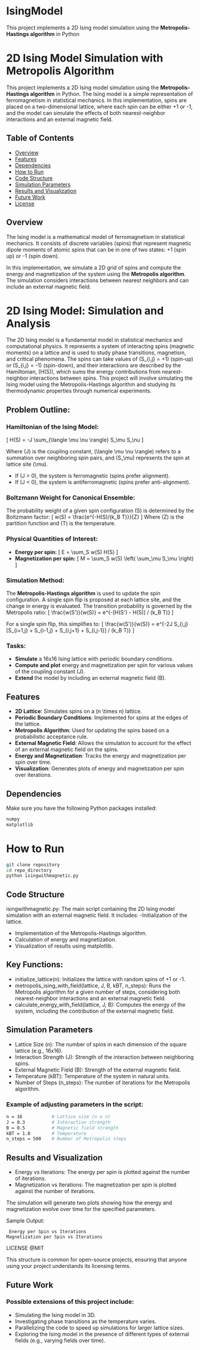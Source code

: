 # IsingModel
This project implements a 2D Ising model simulation using the **Metropolis-Hastings algorithm** in Python
# 2D Ising Model Simulation with Metropolis Algorithm

This project implements a 2D Ising model simulation using the **Metropolis-Hastings algorithm** in Python. The Ising model is a simple representation of ferromagnetism in statistical mechanics. In this implementation, spins are placed on a two-dimensional lattice, where each spin can be either +1 or -1, and the model can simulate the effects of both nearest-neighbor interactions and an external magnetic field.

## Table of Contents

- [Overview](#overview)
- [Features](#features)
- [Dependencies](#dependencies)
- [How to Run](#how-to-run)
- [Code Structure](#code-structure)
- [Simulation Parameters](#simulation-parameters)
- [Results and Visualization](#results-and-visualization)
- [Future Work](#future-work)
- [License](#license)

## Overview

The Ising model is a mathematical model of ferromagnetism in statistical mechanics. It consists of discrete variables (spins) that represent magnetic dipole moments of atomic spins that can be in one of two states: +1 (spin up) or -1 (spin down). 

In this implementation, we simulate a 2D grid of spins and compute the energy and magnetization of the system using the **Metropolis algorithm**. The simulation considers interactions between nearest neighbors and can include an external magnetic field.

# 2D Ising Model: Simulation and Analysis

The 2D Ising model is a fundamental model in statistical mechanics and computational physics. It represents a system of interacting spins (magnetic moments) on a lattice and is used to study phase transitions, magnetism, and critical phenomena. The spins can take values of \(S_{i,j} = +1\) (spin-up) or \(S_{i,j} = -1\) (spin-down), and their interactions are described by the Hamiltonian, \(H(S)\), which sums the energy contributions from nearest-neighbor interactions between spins. This project will involve simulating the Ising model using the Metropolis-Hastings algorithm and studying its thermodynamic properties through numerical experiments.

## Problem Outline:

### Hamiltonian of the Ising Model:
\[
H(S) = -J \sum_{\langle \mu \nu \rangle} S_\mu S_\nu
\]

Where \(J\) is the coupling constant, \(\langle \mu \nu \rangle\) refers to a summation over neighboring spin pairs, and \(S_\mu\) represents the spin at lattice site \(\mu\).
- If \(J > 0\), the system is ferromagnetic (spins prefer alignment).
- If \(J < 0\), the system is antiferromagnetic (spins prefer anti-alignment).

### Boltzmann Weight for Canonical Ensemble:
The probability weight of a given spin configuration \(S\) is determined by the Boltzmann factor:
\[
w(S) = \frac{e^{-H(S)/(k_B T)}}{Z}
\]
Where \(Z\) is the partition function and \(T\) is the temperature.

### Physical Quantities of Interest:
- **Energy per spin:**
\[
E = \sum_S w(S) H(S)
\]
- **Magnetization per spin:**
\[
M = \sum_S w(S) \left( \sum_\mu S_\mu \right)
\]

### Simulation Method:
The **Metropolis-Hastings algorithm** is used to update the spin configuration. A single spin flip is proposed at each lattice site, and the change in energy is evaluated. The transition probability is governed by the Metropolis ratio:
\[
\frac{w(S')}{w(S)} = e^{-[H(S') - H(S)] / (k_B T)}
\]

For a single spin flip, this simplifies to:
\[
\frac{w(S')}{w(S)} = e^{-2J S_{i,j} [S_{i+1,j} + S_{i-1,j} + S_{i,j+1} + S_{i,j-1}] / (k_B T)}
\]

### Tasks:
- **Simulate** a 16x16 Ising lattice with periodic boundary conditions.
- **Compute and plot** energy and magnetization per spin for various values of the coupling constant \(J\).
- **Extend** the model by including an external magnetic field \(B\).


## Features

- **2D Lattice**: Simulates spins on a \(n \times n\) lattice.
- **Periodic Boundary Conditions**: Implemented for spins at the edges of the lattice.
- **Metropolis Algorithm**: Used for updating the spins based on a probabilistic acceptance rule.
- **External Magnetic Field**: Allows the simulation to account for the effect of an external magnetic field on the spins.
- **Energy and Magnetization**: Tracks the energy and magnetization per spin over time.
- **Visualization**: Generates plots of energy and magnetization per spin over iterations.

## Dependencies

Make sure you have the following Python packages installed:

```bash
numpy
matplotlib
```
# How to Run
```bash
git clone repository
cd repo_directory
python isingwithmagnetic.py
```
## Code Structure
isingwithmagnetic.py: The main script containing the 2D Ising model simulation with an external magnetic field. It includes:
  -Initialization of the lattice.
  - Implementation of the Metropolis-Hastings algorithm.
  - Calculation of energy and magnetization.
  - Visualization of results using matplotlib.

## Key Functions:
   - initialize_lattice(n): Initializes the lattice with random spins of +1 or -1.
   - metropolis_ising_with_field(lattice, J, B, kBT, n_steps): Runs the Metropolis algorithm for a given number of steps, considering both nearest-neighbor interactions and an external magnetic field.
   - calculate_energy_with_field(lattice, J, B): Computes the energy of the system, including the contribution of the external magnetic field.
## Simulation Parameters
   - Lattice Size (n): The number of spins in each dimension of the square lattice (e.g., 16x16).
   - Interaction Strength (J): Strength of the interaction between neighboring spins.
   - External Magnetic Field (B): Strength of the external magnetic field.
   - Temperature (kBT): Temperature of the system in natural units.
   - Number of Steps (n_steps): The number of iterations for the Metropolis algorithm.
### Example of adjusting parameters in the script:
```bash
n = 16           # Lattice size (n x n)
J = 0.3          # Interaction strength
B = 0.5          # Magnetic field strength
kBT = 1.0        # Temperature
n_steps = 500    # Number of Metropolis steps
```
## Results and Visualization
  - Energy vs Iterations: The energy per spin is plotted against the number of iterations.
 - Magnetization vs Iterations: The magnetization per spin is plotted against the number of iterations.

The simulation will generate two plots showing how the energy and magnetization evolve over time for the specified parameters.

Sample Output:
 
 
     Energy per Spin vs Iterations
    Magnetization per Spin vs Iterations

LICENSE @MIT

This structure is common for open-source projects, ensuring that anyone using your project understands its licensing terms.


## Future Work

### Possible extensions of this project include:
   - Simulating the Ising model in 3D.
   - Investigating phase transitions as the temperature varies.
   - Parallelizing the code to speed up simulations for larger lattice sizes.
   - Exploring the Ising model in the presence of different types of external fields (e.g., varying fields over time).

